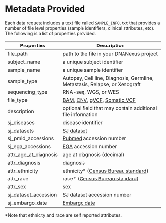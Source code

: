 # Metadata Provided

Each data request includes a text file called `SAMPLE_INFO.txt` that provides a number of file level properties (sample identifiers, clinical attributes, etc). The following is a list of properties provided.

| Properties | Description |
|------------------| --------- |
file_path | path to the file in your DNANexus project |
subject_name  | a unique subject identifier |
sample_name  | a unique sample identifier |
sample_type  | Autopsy, Cell line, Diagnosis, Germline, Metastasis, Relapse, or Xenograft |
sequencing_type  | RNA-seq, WGS, or WES |
file_type  | [BAM](../../guides/data/types-of-data#bam-files), [CNV](../../guides/data/types-of-data#cnv-files), [gVCF](../../guides/data/types-of-data#gvcf-files), [Somatic_VCF](../data/types-of-data#somatic-vcf-files) |
description  | optional field that may contain additional file information |
sj_diseases  | disease identifier |
sj_datasets  | [SJ dataset](../../guides/data/data-access-units#data-access-units) |
sj_pmid_accessions  | [Pubmed][pubmed] accession number |
sj_ega_accessions  | [EGA][ega] accession number |
attr_age_at_diagnosis | age at diagnosis (decimal)|
attr_diagnosis | diagnosis |
attr_ethnicity | ethnicity* ([Census Bureau standard][censusburea]) |
attr_race | race* ([Census Bureau standard][censusburea]) |
attr_sex | sex |
sj_dataset_accession  | SJ dataset accession number |
sj_embargo_date  | [Embargo date](../../guides/data/data-overview#embargo-dates) |

*Note that ethnicity and race are self reported attributes. 

[pubmed]: https://www.ncbi.nlm.nih.gov/pubmed/
[ega]: https://www.ebi.ac.uk/ega/home
[censusburea]: https://www.census.gov/mso/www/training/pdf/race-ethnicity-onepager.pdf
